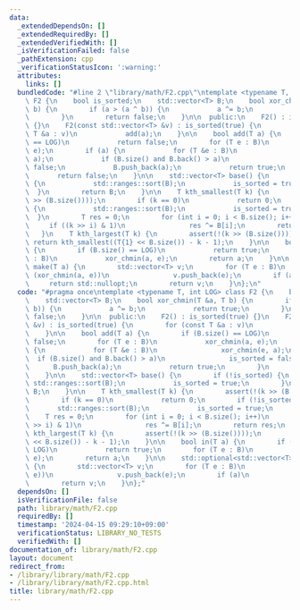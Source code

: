 ```yaml
---
data:
  _extendedDependsOn: []
  _extendedRequiredBy: []
  _extendedVerifiedWith: []
  _isVerificationFailed: false
  _pathExtension: cpp
  _verificationStatusIcon: ':warning:'
  attributes:
    links: []
  bundledCode: "#line 2 \"library/math/F2.cpp\"\ntemplate <typename T, int LOG> class\
    \ F2 {\n    bool is_sorted;\n    std::vector<T> B;\n    bool xor_chmin(T &a, T\
    \ b) {\n        if (a > (a ^ b)) {\n            a ^= b;\n            return true;\n\
    \        }\n        return false;\n    }\n\n  public:\n    F2() : is_sorted(true)\
    \ {}\n    F2(const std::vector<T> &v) : is_sorted(true) {\n        for (const\
    \ T &a : v)\n            add(a);\n    }\n\n    bool add(T a) {\n        if (B.size()\
    \ == LOG)\n            return false;\n        for (T e : B)\n            xor_chmin(a,\
    \ e);\n        if (a) {\n            for (T &e : B)\n                xor_chmin(e,\
    \ a);\n            if (B.size() and B.back() > a)\n                is_sorted =\
    \ false;\n            B.push_back(a);\n            return true;\n        }\n \
    \       return false;\n    }\n\n    std::vector<T> base() {\n        if (!is_sorted)\
    \ {\n            std::ranges::sort(B);\n            is_sorted = true;\n      \
    \  }\n        return B;\n    }\n\n    T kth_smallest(T k) {\n        assert(!(k\
    \ >> (B.size())));\n        if (k == 0)\n            return 0;\n        if (!is_sorted)\
    \ {\n            std::ranges::sort(B);\n            is_sorted = true;\n      \
    \  }\n        T res = 0;\n        for (int i = 0; i < B.size(); i++)\n       \
    \     if ((k >> i) & 1)\n                res ^= B[i];\n        return res;\n \
    \   }\n    T kth_largest(T k) {\n        assert(!(k >> (B.size())));\n       \
    \ return kth_smallest((T{1} << B.size()) - k - 1);\n    }\n\n    bool in(T a)\
    \ {\n        if (B.size() == LOG)\n            return true;\n        for (T e\
    \ : B)\n            xor_chmin(a, e);\n        return a;\n    }\n\n    std::optional<std::vector<T>>\
    \ make(T a) {\n        std::vector<T> v;\n        for (T e : B)\n            if\
    \ (xor_chmin(a, e))\n                v.push_back(e);\n        if (a)\n       \
    \     return std::nullopt;\n        return v;\n    }\n};\n"
  code: "#pragma once\ntemplate <typename T, int LOG> class F2 {\n    bool is_sorted;\n\
    \    std::vector<T> B;\n    bool xor_chmin(T &a, T b) {\n        if (a > (a ^\
    \ b)) {\n            a ^= b;\n            return true;\n        }\n        return\
    \ false;\n    }\n\n  public:\n    F2() : is_sorted(true) {}\n    F2(const std::vector<T>\
    \ &v) : is_sorted(true) {\n        for (const T &a : v)\n            add(a);\n\
    \    }\n\n    bool add(T a) {\n        if (B.size() == LOG)\n            return\
    \ false;\n        for (T e : B)\n            xor_chmin(a, e);\n        if (a)\
    \ {\n            for (T &e : B)\n                xor_chmin(e, a);\n          \
    \  if (B.size() and B.back() > a)\n                is_sorted = false;\n      \
    \      B.push_back(a);\n            return true;\n        }\n        return false;\n\
    \    }\n\n    std::vector<T> base() {\n        if (!is_sorted) {\n           \
    \ std::ranges::sort(B);\n            is_sorted = true;\n        }\n        return\
    \ B;\n    }\n\n    T kth_smallest(T k) {\n        assert(!(k >> (B.size())));\n\
    \        if (k == 0)\n            return 0;\n        if (!is_sorted) {\n     \
    \       std::ranges::sort(B);\n            is_sorted = true;\n        }\n    \
    \    T res = 0;\n        for (int i = 0; i < B.size(); i++)\n            if ((k\
    \ >> i) & 1)\n                res ^= B[i];\n        return res;\n    }\n    T\
    \ kth_largest(T k) {\n        assert(!(k >> (B.size())));\n        return kth_smallest((T{1}\
    \ << B.size()) - k - 1);\n    }\n\n    bool in(T a) {\n        if (B.size() ==\
    \ LOG)\n            return true;\n        for (T e : B)\n            xor_chmin(a,\
    \ e);\n        return a;\n    }\n\n    std::optional<std::vector<T>> make(T a)\
    \ {\n        std::vector<T> v;\n        for (T e : B)\n            if (xor_chmin(a,\
    \ e))\n                v.push_back(e);\n        if (a)\n            return std::nullopt;\n\
    \        return v;\n    }\n};"
  dependsOn: []
  isVerificationFile: false
  path: library/math/F2.cpp
  requiredBy: []
  timestamp: '2024-04-15 09:29:10+09:00'
  verificationStatus: LIBRARY_NO_TESTS
  verifiedWith: []
documentation_of: library/math/F2.cpp
layout: document
redirect_from:
- /library/library/math/F2.cpp
- /library/library/math/F2.cpp.html
title: library/math/F2.cpp
---
```

